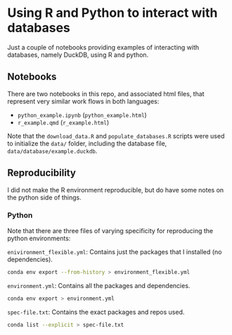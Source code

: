 # Using R and Python to interact with databases

Just a couple of notebooks providing examples of interacting with databases, namely DuckDB, using R and python.


## Notebooks

There are two notebooks in this repo, and associated html files, that represent very similar work flows in both languages:

- `python_example.ipynb` (`python_example.html`)
- `r_example.qmd` (`r_example.html`)

Note that the `download_data.R` and `populate_databases.R` scripts were used to initialize the `data/` folder, including the database file, `data/database/example.duckdb`.


## Reproducibility

I did not make the R environment reproducible, but do have some notes on the python side of things.

### Python 

Note that there are three files of varying specificity for reproducing the python environments:

`enivironment_flexible.yml`: Contains just the packages that I installed (no dependencies).

```bash
conda env export --from-history > environment_flexible.yml
```

`environment.yml`: Contains all the packages and dependencies.

```bash
conda env export > environment.yml
```

`spec-file.txt`: Contains the exact packages and repos used.

```bash
conda list --explicit > spec-file.txt
```